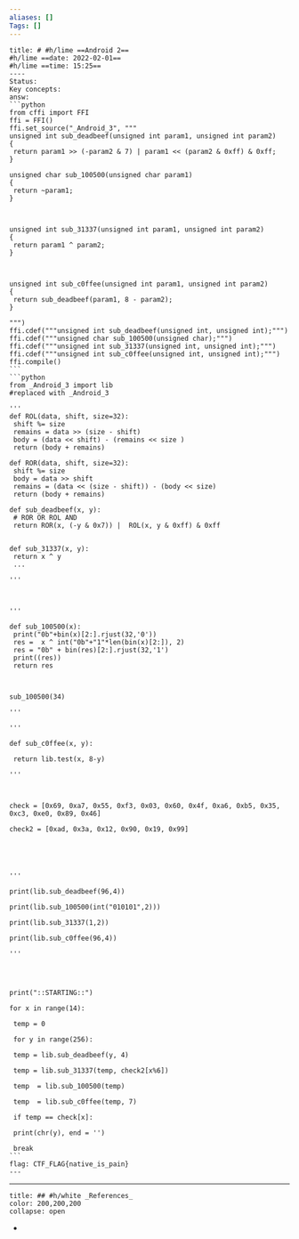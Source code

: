 ```yaml
---
aliases: []
Tags: []
---
```

``````ad-success
title: # #h/lime ==Android 2==
#h/lime ==date: 2022-02-01==
#h/lime ==time: 15:25==
----
Status:
Key concepts:
answ:
```python
from cffi import FFI
ffi = FFI()
ffi.set_source("_Android_3", """
unsigned int sub_deadbeef(unsigned int param1, unsigned int param2)
{
 return param1 >> (-param2 & 7) | param1 << (param2 & 0xff) & 0xff;
}

unsigned char sub_100500(unsigned char param1)
{
 return ~param1;
}

  

unsigned int sub_31337(unsigned int param1, unsigned int param2)
{
 return param1 ^ param2;
}

  

unsigned int sub_c0ffee(unsigned int param1, unsigned int param2)
{
 return sub_deadbeef(param1, 8 - param2);
}

""")
ffi.cdef("""unsigned int sub_deadbeef(unsigned int, unsigned int);""")
ffi.cdef("""unsigned char sub_100500(unsigned char);""")
ffi.cdef("""unsigned int sub_31337(unsigned int, unsigned int);""")
ffi.cdef("""unsigned int sub_c0ffee(unsigned int, unsigned int);""")
ffi.compile()
```
```python
from _Android_3 import lib
#replaced with _Android_3

'''
def ROL(data, shift, size=32):
 shift %= size
 remains = data >> (size - shift)
 body = (data << shift) - (remains << size )
 return (body + remains)

def ROR(data, shift, size=32):
 shift %= size
 body = data >> shift
 remains = (data << (size - shift)) - (body << size)
 return (body + remains)

def sub_deadbeef(x, y):
 # ROR OR ROL AND
 return ROR(x, (-y & 0x7)) |  ROL(x, y & 0xff) & 0xff
  

def sub_31337(x, y):
 return x ^ y
 ...

'''

  

'''

def sub_100500(x):
 print("0b"+bin(x)[2:].rjust(32,'0'))
 res =  x ^ int("0b"+"1"*len(bin(x)[2:]), 2)
 res = "0b" + bin(res)[2:].rjust(32,'1')
 print((res))
 return res

  

sub_100500(34) 

''' 

'''

def sub_c0ffee(x, y):

 return lib.test(x, 8-y)

'''

  

check = [0x69, 0xa7, 0x55, 0xf3, 0x03, 0x60, 0x4f, 0xa6, 0xb5, 0x35, 0xc3, 0xe0, 0x89, 0x46]

check2 = [0xad, 0x3a, 0x12, 0x90, 0x19, 0x99]


  
  

'''

print(lib.sub_deadbeef(96,4))

print(lib.sub_100500(int("010101",2)))

print(lib.sub_31337(1,2))

print(lib.sub_c0ffee(96,4))

'''

  
  

print("::STARTING::")

for x in range(14):

 temp = 0

 for y in range(256):

 temp = lib.sub_deadbeef(y, 4)

 temp = lib.sub_31337(temp, check2[x%6])

 temp  = lib.sub_100500(temp)

 temp  = lib.sub_c0ffee(temp, 7)

 if temp == check[x]:

 print(chr(y), end = '')

 break
```
flag: CTF_FLAG{native_is_pain}
---
``````

---
```ad-example
title: ## #h/white _References_
color: 200,200,200
collapse: open
```
- 
